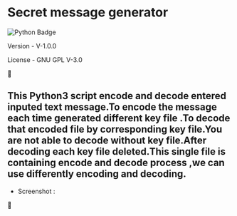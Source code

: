 # Secret message generator

![Python Badge](https://img.shields.io/badge/python-3-blue)

Version - V-1.0.0

License - GNU GPL V-3.0

  :panda_face:

## This Python3 script encode and decode entered inputed text message.To encode the message each time generated different key file .To decode that encoded file by corresponding key file.You are not able to decode without key file.After decoding each key file deleted.This single file is containing encode and decode process ,we can use differently encoding and decoding.

* Screenshot :

:apple:
